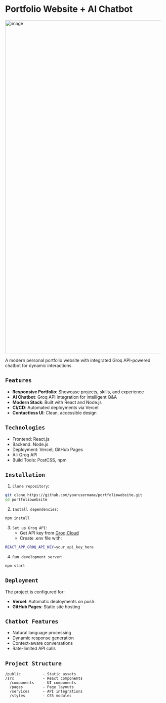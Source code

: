 # Portfolio Website + AI Chatbot

<img width="1919" height="1079" alt="image" src="https://github.com/user-attachments/assets/7ceef7ef-edf9-4ab1-9c45-6a5afe561892" />


A modern personal portfolio website with integrated Groq API-powered chatbot for dynamic interactions.

## ```Features```
- **Responsive Portfolio**: Showcase projects, skills, and experience
- **AI Chatbot**: Groq API integration for intelligent Q&A
- **Modern Stack**: Built with React and Node.js
- **CI/CD**: Automated deployments via Vercel
- **Contactless UI**: Clean, accessible design

## ```Technologies```
- Frontend: React.js
- Backend: Node.js
- Deployment: Vercel, GitHub Pages
- AI: Groq API
- Build Tools: PostCSS, npm

## ```Installation```

1. ```Clone repository```:
```bash
git clone https://github.com/yourusername/portfoliowebsite.git
cd portfoliowebsite
```

2. ```Install dependencies```:
```bash
npm install
```

3. ```Set up Groq API```:
   - Get API key from [Groq Cloud](https://console.groq.com)
   - Create .env file with:
```bash
REACT_APP_GROQ_API_KEY=your_api_key_here
```

4. ```Run development server```:
```bash
npm start
```

## ```Deployment```
The project is configured for:
- **Vercel**: Automatic deployments on push
- **GitHub Pages**: Static site hosting

## ```Chatbot Features```
- Natural language processing
- Dynamic response generation
- Context-aware conversations
- Rate-limited API calls

## ```Project Structure```
```
/public          - Static assets
/src             - React components
  /components    - UI components
  /pages         - Page layouts
  /services      - API integrations
  /styles        - CSS modules
```
